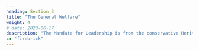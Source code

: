 ```yaml
---
heading: Section 3
title: "The General Welfare"
weight: 4
# date: 2023-06-17
description: "The Mandate for Leadership is from the conservative Heritage Foundation"
c: "firebrick"
---
```


